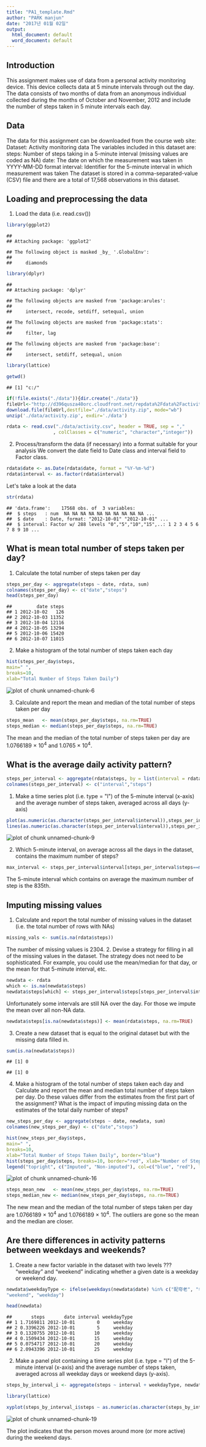 ```yaml
---
title: "PA1_template.Rmd"
author: "PARK manjun"
date: "2017년 01월 02일"
output:
  html_document: default
  word_document: default
---
```


## Introduction
  This assignment makes use of data from a personal activity monitoring device. This device collects data at 5 minute intervals through out the day. The data consists of two months of data from an anonymous individual collected during the months of October and November, 2012 and include the number of steps taken in 5 minute intervals each day.

## Data
The data for this assignment can be downloaded from the course web site:
  Dataset: Activity monitoring data
The variables included in this dataset are:
  steps: Number of steps taking in a 5-minute interval (missing values are coded as NA)
date: The date on which the measurement was taken in YYYY-MM-DD format
interval: Identifier for the 5-minute interval in which measurement was taken
The dataset is stored in a comma-separated-value (CSV) file and there are a total of 17,568 observations in this dataset.

## Loading and preprocessing the data
1. Load the data (i.e. read.csv())



```r
library(ggplot2)
```

```
## 
## Attaching package: 'ggplot2'
```

```
## The following object is masked _by_ '.GlobalEnv':
## 
##     diamonds
```

```r
library(dplyr)
```

```
## 
## Attaching package: 'dplyr'
```

```
## The following objects are masked from 'package:arules':
## 
##     intersect, recode, setdiff, setequal, union
```

```
## The following objects are masked from 'package:stats':
## 
##     filter, lag
```

```
## The following objects are masked from 'package:base':
## 
##     intersect, setdiff, setequal, union
```


```r
library(lattice)

getwd()
```

```
## [1] "c:/"
```

```r
if(!file.exists("./data")){dir.create("./data")}
fileUrl<-"http://d396qusza40orc.cloudfront.net/repdata%2Fdata%2Factivity.zip"
download.file(fileUrl,destfile="./data/activity.zip", mode="wb")
unzip('./data/activity.zip', exdir='./data')

rdata <- read.csv("./data/activity.csv", header = TRUE, sep = ","
                 , colClasses = c("numeric", "character","integer"))
```


2. Process/transform the data (if necessary) into a format suitable for your analysis
We convert the date field to Date class and interval field to Factor class.


```r
rdata$date <- as.Date(rdata$date, format = "%Y-%m-%d")
rdata$interval <- as.factor(rdata$interval)
```

Let's take a look at the data


```r
str(rdata)
```

```
## 'data.frame':	17568 obs. of  3 variables:
##  $ steps   : num  NA NA NA NA NA NA NA NA NA NA ...
##  $ date    : Date, format: "2012-10-01" "2012-10-01" ...
##  $ interval: Factor w/ 288 levels "0","5","10","15",..: 1 2 3 4 5 6 7 8 9 10 ...
```


## What is mean total number of steps taken per day?
1. Calculate the total number of steps taken per day


```r
steps_per_day <- aggregate(steps ~ date, rdata, sum)
colnames(steps_per_day) <- c("date","steps")
head(steps_per_day)
```

```
##         date steps
## 1 2012-10-02   126
## 2 2012-10-03 11352
## 3 2012-10-04 12116
## 4 2012-10-05 13294
## 5 2012-10-06 15420
## 6 2012-10-07 11015
```

2. Make a histogram of the total number of steps taken each day


```r
hist(steps_per_day$steps, 
main=" ",
breaks=10,
xlab="Total Number of Steps Taken Daily")
```

![plot of chunk unnamed-chunk-6](figure/unnamed-chunk-6-1.png)




3. Calculate and report the mean and median of the total number of steps taken per day


```r
steps_mean   <- mean(steps_per_day$steps, na.rm=TRUE)
steps_median <- median(steps_per_day$steps, na.rm=TRUE)
```
The mean and the median of the total number of steps taken per day are 1.0766189 &times; 10<sup>4</sup> and 1.0765 &times; 10<sup>4</sup>.

## What is the average daily activity pattern?


```r
steps_per_interval <- aggregate(rdata$steps, by = list(interval = rdata$interval), FUN=mean, na.rm=TRUE)
colnames(steps_per_interval) <- c("interval","steps")
```


1. Make a time series plot (i.e. type = "l") of the 5-minute interval (x-axis) and the average number of steps taken, averaged across all days (y-axis)



```r
plot(as.numeric(as.character(steps_per_interval$interval)),steps_per_interval$steps, type="l", xlab="Interval", ylab="Number of Steps",main="Average Number of Steps per Day by Interval")
lines(as.numeric(as.character(steps_per_interval$interval)),steps_per_interval$steps, type="l")
```

![plot of chunk unnamed-chunk-9](figure/unnamed-chunk-9-1.png)
 

2. Which 5-minute interval, on average across all the days in the dataset, contains the maximum number of steps?


```r
max_interval <- steps_per_interval$interval[steps_per_interval$steps==max(steps_per_interval$steps)]
```
The 5-minute interval which contains on average the maximum number of step is the 835th.

## Imputing missing values
1. Calculate and report the total number of missing values in the dataset (i.e. the total number of rows with NAs)


```r
missing_vals <- sum(is.na(rdata$steps))
```
The number of missing values is 2304.
2. Devise a strategy for filling in all of the missing values in the dataset. The strategy does not need to be sophisticated. For example, you could use the mean/median for that day, or the mean for that 5-minute interval, etc.


```r
newdata <- rdata
which <- is.na(newdata$steps)
newdata$steps[which] <- steps_per_interval$steps[steps_per_interval$interval == newdata$interval[which]]
```
Unfortunately some intervals are still NA over the day. For those we impute the mean over all non-NA data.


```r
newdata$steps[is.na(newdata$steps)] <- mean(rdata$steps, na.rm=TRUE)
```
3. Create a new dataset that is equal to the original dataset but with the missing data filled in.


```r
sum(is.na(newdata$steps))
```

```
## [1] 0
```

```
## [1] 0
```
4. Make a histogram of the total number of steps taken each day and Calculate and report the mean and median total number of steps taken per day. Do these values differ from the estimates from the first part of the assignment? What is the impact of imputing missing data on the estimates of the total daily number of steps?



```r
new_steps_per_day <- aggregate(steps ~ date, newdata, sum)
colnames(new_steps_per_day) <- c("date","steps")
```


```r
hist(new_steps_per_day$steps, 
main=" ",
breaks=10,
xlab="Total Number of Steps Taken Daily", border="blue")
hist(steps_per_day$steps, breaks=10, border="red", xlab="Number of Steps", add=T)
legend("topright", c("Imputed", "Non-imputed"), col=c("blue", "red"), lwd=10)
```

![plot of chunk unnamed-chunk-16](figure/unnamed-chunk-16-1.png)



```r
steps_mean_new   <- mean(new_steps_per_day$steps, na.rm=TRUE)
steps_median_new <- median(new_steps_per_day$steps, na.rm=TRUE)
```
The new mean and the median of the total number of steps taken per day are 1.0766189 &times; 10<sup>4</sup> and 1.0766189 &times; 10<sup>4</sup>. The outliers are gone so the mean and the median are closer.

## Are there differences in activity patterns between weekdays and weekends?
1. Create a new factor variable in the dataset with two levels ??? “weekday” and “weekend” indicating whether a given date is a weekday or weekend day.


```r
newdata$weekdayType <- ifelse(weekdays(newdata$date) %in% c("配夸老", "老夸老"), 
"weekend", "weekday")

head(newdata)
```

```
##       steps       date interval weekdayType
## 1 1.7169811 2012-10-01        0     weekday
## 2 0.3396226 2012-10-01        5     weekday
## 3 0.1320755 2012-10-01       10     weekday
## 4 0.1509434 2012-10-01       15     weekday
## 5 0.0754717 2012-10-01       20     weekday
## 6 2.0943396 2012-10-01       25     weekday
```


2. Make a panel plot containing a time series plot (i.e. type = "l") of the 5-minute interval (x-axis) and the average number of steps taken, averaged across all weekday days or weekend days (y-axis).


```r
steps_by_interval_i <- aggregate(steps ~ interval + weekdayType, newdata, mean)

library(lattice)

xyplot(steps_by_interval_i$steps ~ as.numeric(as.character(steps_by_interval_i$interval))|steps_by_interval_i$weekdayType, main="Average Steps per Day by Interval",xlab="Interval", ylab="Steps",layout=c(1,2), type="l")
```

![plot of chunk unnamed-chunk-19](figure/unnamed-chunk-19-1.png)


The plot indicates that the person moves around more (or more active) during the weekend days.


